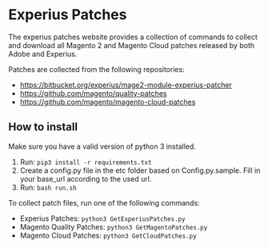 # Experius Patches
The experius patches website provides a collection of commands to collect and download all Magento 2 and Magento Cloud patches released by both Adobe and Experius.

Patches are collected from the following repositories:
 - https://bitbucket.org/experius/mage2-module-experius-patcher
 - https://github.com/magento/quality-patches
 - https://github.com/magento/magento-cloud-patches

## How to install
Make sure you have a valid version of python 3 installed.

1. Run: ```pip3 install -r requirements.txt```
4. Create a config.py file in the etc folder based on Config.py.sample. Fill in your base_url according to the used url.
3. Run: ```bash run.sh```

To collect patch files, run one of the following commands:

 - Experius Patches: ```python3 GetExperiusPatches.py```
 - Magento Quality Patches: ```python3 GetMagentoPatches.py```
 - Magento Cloud Patches: ```python3 GetCloudPatches.py```
